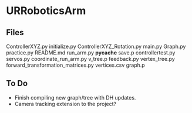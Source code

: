 # URRoboticsArm

## Files
ControllerXYZ.py                      initialize.py
ControllerXYZ_Rotation.py		          main.py
Graph.py				                      practice.py
README.md				                      run_arm.py
__pycache__				                    save.p
controllertest.py			                servos.py
coordinate_run_arm.py			            v_tree.p
feedback.py				                    vertex_tree.py
forward_transformation_matrices.py	  vertices.csv
graph.p

## To Do
* Finish compiling new graph/tree with DH updates.
* Camera tracking extension to the project?
